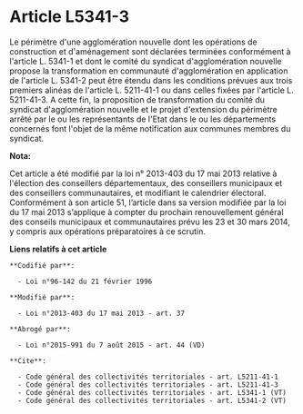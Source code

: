 # Article L5341-3

Le périmètre d'une agglomération nouvelle dont les opérations de construction et d'aménagement sont déclarées terminées
conformément à l'article L. 5341-1 et dont le comité du syndicat d'agglomération nouvelle propose la transformation en
communauté d'agglomération en application de l'article L. 5341-2 peut être étendu dans les conditions prévues aux trois
premiers alinéas de l'article L. 5211-41-1 ou dans celles fixées par l'article L. 5211-41-3. A cette fin, la proposition de
transformation du comité du syndicat d'agglomération nouvelle et le projet d'extension du périmètre arrêté par le ou les
représentants de l'Etat dans le ou les départements concernés font l'objet de la même notification aux communes membres du
syndicat.

**Nota:**

Cet article a été modifié par la loi n° 2013-403 du 17 mai 2013 relative à l'élection des conseillers départementaux, des
conseillers municipaux et des conseillers communautaires, et modifiant le calendrier électoral. Conformément à son article
51, l’article dans sa version modifiée par la loi du 17 mai 2013 s’applique à compter du prochain renouvellement général des
conseils municipaux et communautaires prévu les 23 et 30 mars 2014, y compris aux opérations préparatoires à ce scrutin.

**Liens relatifs à cet article**

	**Codifié par**:

	  - Loi n°96-142 du 21 février 1996

	**Modifié par**:

	  - Loi n°2013-403 du 17 mai 2013 - art. 37

	**Abrogé par**:

	  - Loi n°2015-991 du 7 août 2015 - art. 44 (VD)

	**Cite**:

	  - Code général des collectivités territoriales - art. L5211-41-1
	  - Code général des collectivités territoriales - art. L5211-41-3
	  - Code général des collectivités territoriales - art. L5341-1 (VT)
	  - Code général des collectivités territoriales - art. L5341-2 (VT)
